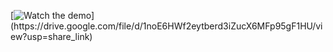 
[![Watch the demo]([https://i.imgur.com/Ida8nYF.png](https://upload.wikimedia.org/wikipedia/commons/9/9c/YouTube_logo.png))](https://drive.google.com/file/d/1noE6HWf2eytberd3iZucX6MFp95gF1HU/view?usp=share_link)
